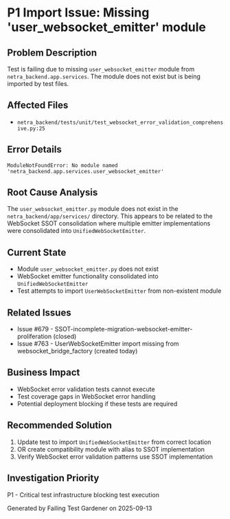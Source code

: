 # P1 Import Issue: Missing 'user_websocket_emitter' module

## Problem Description
Test is failing due to missing `user_websocket_emitter` module from `netra_backend.app.services`. The module does not exist but is being imported by test files.

## Affected Files
- `netra_backend/tests/unit/test_websocket_error_validation_comprehensive.py:25`

## Error Details
```
ModuleNotFoundError: No module named 'netra_backend.app.services.user_websocket_emitter'
```

## Root Cause Analysis
The `user_websocket_emitter.py` module does not exist in the `netra_backend/app/services/` directory. This appears to be related to the WebSocket SSOT consolidation where multiple emitter implementations were consolidated into `UnifiedWebSocketEmitter`.

## Current State
- Module `user_websocket_emitter.py` does not exist
- WebSocket emitter functionality consolidated into `UnifiedWebSocketEmitter`
- Test attempts to import `UserWebSocketEmitter` from non-existent module

## Related Issues
- Issue #679 - SSOT-incomplete-migration-websocket-emitter-proliferation (closed)
- Issue #763 - UserWebSocketEmitter import missing from websocket_bridge_factory (created today)

## Business Impact
- WebSocket error validation tests cannot execute
- Test coverage gaps in WebSocket error handling
- Potential deployment blocking if these tests are required

## Recommended Solution
1. Update test to import `UnifiedWebSocketEmitter` from correct location
2. OR create compatibility module with alias to SSOT implementation
3. Verify WebSocket error validation patterns use SSOT implementation

## Investigation Priority
P1 - Critical test infrastructure blocking test execution

Generated by Failing Test Gardener on 2025-09-13